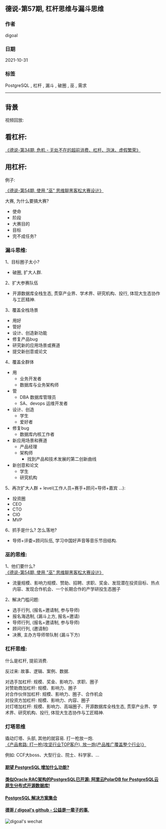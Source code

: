 ## 德说-第57期, 杠杆思维与漏斗思维      
                                                    
### 作者                                                    
digoal                                                    
                                                    
### 日期                                                    
2021-10-31                                                    
                                                    
### 标签                                                    
PostgreSQL , 杠杆 , 漏斗 , 破圈 , 巫 , 需求                              
                                                    
----                                                    
                                                    
## 背景            
      
视频回放:         
        
        
## 看杠杆:   
[《德说-第34期, 危机 - 无处不在的超前消费、杠杆、泡沫、虚假繁荣》](../202109/20210926_01.md)    
  
## 用杠杆:   
  
  
例子:  
  
[《德说-第54期, 使用 "巫" 思维聊黑客松大赛设计》](../202110/20211028_02.md)    
  
大赛, 为什么要搞大赛?    
  
- 使命  
- 阶段  
- 大赛目的  
- 目标  
- 完不成任务?  
  
  
### 漏斗思维:  
1、目标圈子太小?   
- 破圈, 扩大人群.   
  
2、扩大参赛队伍  
- 开源数据库全栈生态, 贯穿产业界、学术界、研究机构、投行, 体现大生态协作与工匠精神.    
  
3、覆盖全栈场景   
- 用好  
- 管好  
- 设计、创造新功能  
- 修复产品bug  
- 研究新的应用场景或赛道  
- 提交新创意或论文  
  
4、覆盖全群体  
- 用  
    - 业务开发者   
    - 数据库与业务架构师   
- 管  
    - DBA 数据库管理员   
    - SA、devops 运维开发者   
- 设计、创造  
    - 学生   
    - 爱好者   
- 修复bug  
    - 数据库内核工作者  
- 新应用场景和赛道  
    - 产品经理   
    - 架构师  
        - 找到产品和技术发展的第二创新曲线
- 新创意和论文  
    - 学生  
    - 研究机构   
  
5、再次扩大人群 + level(工作人员+赛手+顾问+导师+嘉宾 ...):    
- 投资圈  
- CEO  
- CTO  
- CIO  
- MVP  
  
6、抓手是什么? 怎么落地?    
- 导师+评委+顾问队伍, 学习中国好声音等音乐节目结构.    
  
### 巫的思维:  
  
1、他们要什么?  
[《德说-第54期, 使用 "巫" 思维聊黑客松大赛设计》](../202110/20211028_02.md)    
- 流量规模、影响力规模、赞助、招聘、求职、奖金、发现潜在投资目标、热点内容、发现合作机会、一个长期合作的产学研投生态圈子    
  
2、解决门槛问题:    
- 选手行列,    (报名+邀请制, 参与导师)    
- 报名海选制,  (漏斗上方, 报名+邀请)    
- 导师行列,    (报名+邀请制, 参与导师)    
- 顾问行列,    (邀请制)  
- 决赛,  主办方导师带队制 (漏斗下方)    
  
  
### 杠杆思维:   
什么是杠杆, 提前消费.    
  
反过来: 故事、逻辑、案例、数据.     
  
对选手加杠杆: 规模、奖金、影响力、求职、圈子    
对赞助商加杠杆: 规模、影响力、圈子  
对合作伙伴加杠杆: 规模、影响力、圈子、合作机会  
对投资方加杠杆: 规模、影响力、内容、圈子   
对灯塔加杠杆: 规模、影响力、高端圈子、开源数据库全栈生态, 贯穿产业界、学术界、研究机构、投行, 体现大生态协作与工匠精神.    
  
  
### 灯塔思维    
撬动灯塔、头部, 其他的就容易. 打一枪放一炮.  
[《产品套路: 打一枪(攻坚行业TOP客户), 放一炮(产品推广覆盖整个行业)》](../202104/20210401_03.md)    
  
例如: CCF大boss、大型行业、院士、科学家、...   
  
  
  
  
  
#### [期望 PostgreSQL 增加什么功能?](https://github.com/digoal/blog/issues/76 "269ac3d1c492e938c0191101c7238216")
  
  
#### [类似Oracle RAC架构的PostgreSQL已开源: 阿里云PolarDB for PostgreSQL云原生分布式开源数据库!](https://github.com/ApsaraDB/PolarDB-for-PostgreSQL "57258f76c37864c6e6d23383d05714ea")
  
  
#### [PostgreSQL 解决方案集合](https://yq.aliyun.com/topic/118 "40cff096e9ed7122c512b35d8561d9c8")
  
  
#### [德哥 / digoal's github - 公益是一辈子的事.](https://github.com/digoal/blog/blob/master/README.md "22709685feb7cab07d30f30387f0a9ae")
  
  
![digoal's wechat](../pic/digoal_weixin.jpg "f7ad92eeba24523fd47a6e1a0e691b59")
  
